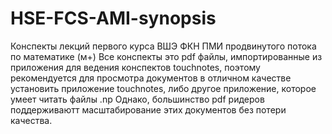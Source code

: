 # HSE-FCS-AMI-synopsis
Конспекты лекций первого курса ВШЭ ФКН ПМИ продвинутого потока по математике (м+)
Все конспекты это pdf файлы, импортированные из приложения для ведения конспектов touchnotes,
поэтому рекомендуется для просмотра документов в отличном качестве установить приложение touchnotes, либо другое приложение, которое умеет читать файлы .np
Однако, большинство pdf ридеров поддерживаютт масштабирование этих документов без потери качества.
